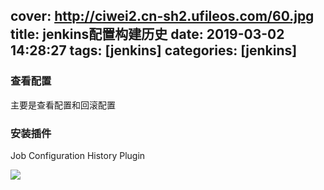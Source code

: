 cover: http://ciwei2.cn-sh2.ufileos.com/60.jpg
title: jenkins配置构建历史
date: 2019-03-02 14:28:27
tags: [jenkins]
categories: [jenkins]
---
### 查看配置

主要是查看配置和回滚配置

<!--more-->

### 安装插件

Job Configuration History Plugin

![](/images/20190302143008.png)